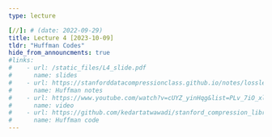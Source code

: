 ```yaml
---
type: lecture

[//]: # (date: 2022-09-29)
title: Lecture 4 [2023-10-09]
tldr: "Huffman Codes"
hide_from_announcments: true
#links:
#    - url: /static_files/L4_slide.pdf
#      name: slides
#    - url: https://stanforddatacompressionclass.github.io/notes/lossless_iid/huffman.html
#      name: Huffman notes
#    - url: https://www.youtube.com/watch?v=cUYZ_yinHqg&list=PLv_7iO_xlL0Jgc35Pqn7XP5VTQ5krLMOl&index=5&t=1s
#      name: video
#    - url: https://github.com/kedartatwawadi/stanford_compression_library/blob/main/compressors/huffman_coder.py
#      name: Huffman code
---
```

